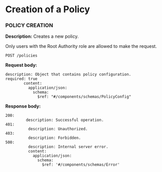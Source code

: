 # Creation of a Policy

### **POLICY CREATION**

**Description:** Creates a new policy.&#x20;

Only users with the Root Authority role are allowed to make the request.

`POST /policies`

**Request body:**

```
description: Object that contains policy configuration.
required: true
        content:
          application/json:
            schema:
              $ref: "#/components/schemas/PolicyConfig"
```

**Response body:**

```
200:
         description: Successful operation.
401:
          description: Unauthorized.
403:
          description: Forbidden.
500:
          description: Internal server error.
          content:
            application/json:
              schema:
                $ref: '#/components/schemas/Error'
```
